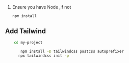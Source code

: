 1. Ensure you have Node ,if not
   ```bash
   npm install
   ```

## Add Tailwind
  ```bash
      cd my-project
```
```bash
       npm install -D tailwindcss postcss autoprefixer
      npx tailwindcss init -p
   
